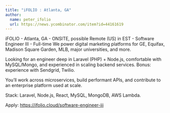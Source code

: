 ```yaml
---
title: "iFOLIO : Atlanta, GA"
author:
  name: peter_ifolio
  url: https://news.ycombinator.com/item?id=44161619
---
```


<JobNavigation />

iFOLIO - Atlanta, GA - ONSITE, possible Remote (US) in EST - Software Engineer III - Full-time
We power digital marketing platforms for GE, Equifax, Madison Square Garden, MLB, major universities, and more.

Looking for an engineer deep in Laravel (PHP) + Node.js, comfortable with MySQL&#x2F;Mongo, and experienced in scaling backend services. Bonus: experience with Sendgrid, Twilio.

You’ll work across microservices, build performant APIs, and contribute to an enterprise platform used at scale.

Stack: Laravel, Node.js, React, MySQL, MongoDB, AWS Lambda.

Apply: <a href="https:&#x2F;&#x2F;ifolio.cloud&#x2F;software-engineer-iii" rel="nofollow">https:&#x2F;&#x2F;ifolio.cloud&#x2F;software-engineer-iii</a>
<JobApplication />
